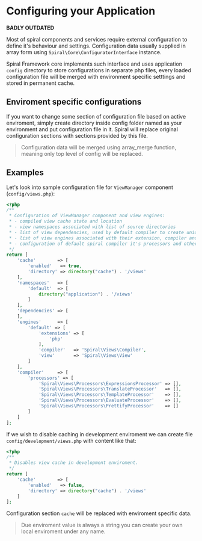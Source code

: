 # Configuring your Application

**BADLY OUTDATED**

Most of spiral components and services require external configuration to define it's behaviour and settings. Configuration data usually supplied in array form using `Spiral\Core\ConfiguratorInterface` instance. 

Spiral Framework core implements such interface and uses application `config` directory to store configurations in separate php files, every loaded configuration file will be merged with environment specific setttings and stored in permanent cache.

## Enviroment specific configurations
If you want to change some section of configuration file based on active enviroment, simply create directory inside config folder named as your environment and put configuration file in it. Spiral will replace original configuration sections with sections provided by this file.

> Configuration data will be merged using array_merge function, meaning only top level of config will be replaced.

## Examples
Let's look into sample configuration file for `ViewManager` component (`config/views.php`):

```php
<?php
/**
 * Configuration of ViewManager component and view engines:
 * - compiled view cache state and location
 * - view namespaces associated with list of source directories
 * - list of view dependencies, used by default compiler to create unique cache name
 * - list of view engines associated with their extension, compiler and default view class
 * - configuration of default spiral compiler it's processors and other options
 */
return [
    'cache'        => [
        'enabled'   => true,
        'directory' => directory("cache") . '/views'
    ],
    'namespaces'   => [
        'default'  => [
            directory("application") . '/views'
        ]
    ],
    'dependencies' => [
    ],
    'engines'      => [
        'default' => [
            'extensions' => [
                'php'
            ],
            'compiler'   => 'Spiral\Views\Compiler',
            'view'       => 'Spiral\Views\View'
        ]
    ],
    'compiler'     => [
        'processors' => [
            'Spiral\Views\Processors\ExpressionsProcessor' => [],
            'Spiral\Views\Processors\TranslateProcessor'   => [],
            'Spiral\Views\Processors\TemplateProcessor'    => [],
            'Spiral\Views\Processors\EvaluateProcessor'    => [],
            'Spiral\Views\Processors\PrettifyProcessor'    => []
        ]
    ]
];
```

If we wish to disable caching in development enviroment we can create file `config/development/views.php` with content like that:

```php
<?php
/**
 * Disables view cache in development enviroment.
 */
return [
    'cache'        => [
        'enabled'   => false,
        'directory' => directory("cache") . '/views'
    ]
];
```

Configuration section `cache` will be replaced with enviroment specific data.

> Due enviroment value is always a string you can create your own local enviroment under any name.
